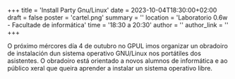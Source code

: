 +++
title = 'Install Party Gnu/Linux'
date = 2023-10-04T18:30:00+02:00
draft = false
poster = 'cartel.png'
summary = ''
location = 'Laboratorio 0.6w - Facultade de informática'
time = '18:30 a 20:30'
author = ''
author_link = ''
+++

O próximo mércores día 4 de outubro no GPUL imos organizar un obradoiro de instalación dun sistema operativo GNU/Linux nos portátiles dos asistentes. O obradoiro está orientado a novos alumnos de informática e ao público xeral que queira aprender a instalar un sistema operativo libre.
